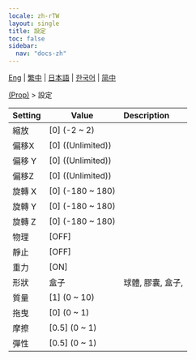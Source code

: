 ```yaml
---
locale: zh-rTW
layout: single
title: 設定
toc: false
sidebar:
  nav: "docs-zh"
---
```

[Eng](/dancexr/menu/2025.4/prop/settings) | [繁中](/tw/dancexr/menu/2025.4/prop/settings) | [日本語](/jp/dancexr/menu/2025.4/prop/settings) | [한국어](/kr/dancexr/menu/2025.4/prop/settings) | [简中](/zh/dancexr/menu/2025.4/prop/settings)

[(Prop)](../menu#(Prop)) > 設定



| Setting | Value | Description |
| :--- | --- | :--- |
|<nobr>縮放</nobr>| [0] (-2 ~ 2) | 
|<nobr>偏移X</nobr>| [0] ((Unlimited)) | 
|<nobr>偏移 Y</nobr>| [0] ((Unlimited)) | 
|<nobr>偏移Z</nobr>| [0] ((Unlimited)) | 
|<nobr>旋轉 X</nobr>| [0] (-180 ~ 180) | 
|<nobr>旋轉 Y</nobr>| [0] (-180 ~ 180) | 
|<nobr>旋轉 Z</nobr>| [0] (-180 ~ 180) | 
|<nobr>物理</nobr>| [OFF] | 
|<nobr>靜止</nobr>| [OFF] | 
|<nobr>重力</nobr>| [ON] | 
|<nobr>形狀</nobr>| 盒子 | 球體, 膠囊, 盒子, 
|<nobr>質量</nobr>| [1] (0 ~ 10) | 
|<nobr>拖曳</nobr>| [0] (0 ~ 1) | 
|<nobr>摩擦</nobr>| [0.5] (0 ~ 1) | 
|<nobr>彈性</nobr>| [0.5] (0 ~ 1) | 
